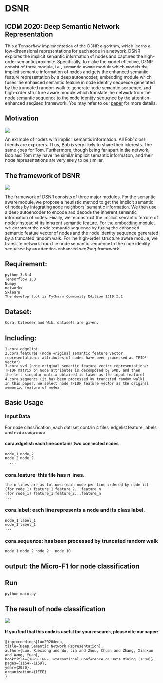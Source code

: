 # DSNR
## ICDM 2020: Deep Semantic Network Representation
This a Tensorflow implementation of the DSNR algorithm, which learns a low-dimensional representations for each node in a network. DSNR explores the implicit semantic information of nodes and captures the high-order semantic proximity. Specifically, to make the model effective, DSNR consist of three module, i.e., semantic aware module which models the implicit semantic information of nodes and gets the enhanced semantic feature representation by a deep autoencoder, embedding module which fuses the enhanced semantic feature in node identity sequence generated by the truncated random walk to generate node semantic sequence, and high-order structure aware module which translate the network from the node semantic sequence to the node identity sequence by the attention-enhanced seq2seq framework. You may refer to our [paper](https://www.researchgate.net/publication/349201798_Deep_Semantic_Network_Representation) for more details.
## Motivation 
![](https://img-blog.csdnimg.cn/20200820162428671.png?x-oss-process=image/watermark,type_ZmFuZ3poZW5naGVpdGk,shadow_10,text_aHR0cHM6Ly9ibG9nLmNzZG4ubmV0L2x1b3h1ZXhpb25n,size_16,color_FFFFFF,t_70)

An example of nodes with implicit semantic information. All Bob’ close friends are explorers. Thus, Bob is very likely to share their interests. The same goes for Tom. Furthermore, though being far apart in the network, Bob and Tom may have the similar implicit semantic information, and their node representations are very likely to be similar.

## The framework of DSNR
![](https://img-blog.csdnimg.cn/20200820162445944.png?x-oss-process=image/watermark,type_ZmFuZ3poZW5naGVpdGk,shadow_10,text_aHR0cHM6Ly9ibG9nLmNzZG4ubmV0L2x1b3h1ZXhpb25n,size_16,color_FFFFFF,t_70)

The framework of DSNR consists of three major modules. For the semantic aware module, we propose a heuristic method to get the implicit semantic of nodes by integrating node neighbors’ semantic information. We then use a deep autoencoder to encode and decode the inherent semantic information of
nodes. Finally, we reconstruct the implicit semantic feature of nodes instead of its inherent semantic feature. For the embedding module, we construct the node semantic sequence by fusing the enhanced semantic feature vector of nodes and the node identity sequence generated by a truncated random walk. For the high-order structure aware module, we translate network from the node semantic sequence to the node identity sequence by an attention-enhanced seq2seq framework.

## Requirement:
	
    python 3.6.4
    Tensorflow 1.0
    Numpy
    networkx
    Sklearn
    The develop tool is PyCharm Community Edition 2019.3.1
##  Dataset:
    Cora, Citeseer and Wiki datasets are given.
## Including:
    1.cora.edgelist
    2.cora.features (node original semantic feature vector representations: attributes of nodes have been processed as TFIDF vector)
    3.cora.svd (node original semantic feature vector representations: TFIDF matrix on node attributes is decomposed by SVD, and then      the left singular matrix obtained is taken as the input feature)
    4.cora.sequence (it has been processed by truncated random walk)
    In this paper, we select node TFIDF feature vector as the original semantic feature of nodes
## Basic Usage
### Input Data
For node classification, each dataset contain 4 files: edgelist,feature, labels and node sequence
#### cora.edgelist: each line contains two connected nodes
    node_1 node_2
    node_2 node_2
      ...
### cora.feature: this file has n lines.
    the n lines are as follows:(each node per line ordered by node id)
    (for node_1) feature_1 feature_2...feature_n
    (for node_1) feature_1 feature_2...feature_n
    ...
### cora.label: each line represents a node and its class label.
    node_1 label_1
    node_1 label_1
    ...
### cora.sequence: has been processed by truncated random walk
    node_1 node_2 node_2...node_10
## output: the Micro-F1 for node classification
## Run 
    python main.py
## The result of node classification
![](https://img-blog.csdnimg.cn/20200820162506435.png?x-oss-process=image/watermark,type_ZmFuZ3poZW5naGVpdGk,shadow_10,text_aHR0cHM6Ly9ibG9nLmNzZG4ubmV0L2x1b3h1ZXhpb25n,size_16,color_FFFFFF,t_70)
#### If you find that this code is useful for your research, please cite our paper:
	@inproceedings{luo2020deep,
  	title={Deep Semantic Network Representation},
  	author={Luo, Xuexiong and Wu, Jia and Zhou, Chuan and Zhang, Xiankun and Wang, Yuan},
  	booktitle={2020 IEEE International Conference on Data Mining (ICDM)},
  	pages={1154--1159},
  	year={2020},
  	organization={IEEE}
  	}

   
	

